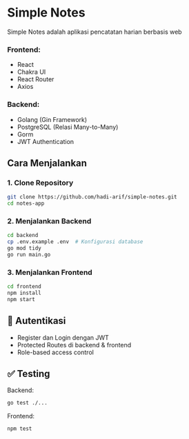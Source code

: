 # Simple Notes

Simple Notes adalah aplikasi pencatatan harian berbasis web 

### Frontend:
- React
- Chakra UI
- React Router
- Axios

### Backend:
- Golang (Gin Framework)
- PostgreSQL (Relasi Many-to-Many)
- Gorm
- JWT Authentication

##  Cara Menjalankan
### 1. Clone Repository
```sh
git clone https://github.com/hadi-arif/simple-notes.git
cd notes-app
```

### 2. Menjalankan Backend
```sh
cd backend
cp .env.example .env  # Konfigurasi database
go mod tidy
go run main.go
```

### 3. Menjalankan Frontend
```sh
cd frontend
npm install
npm start
```

## 🔑 Autentikasi
- Register dan Login dengan JWT
- Protected Routes di backend & frontend
- Role-based access control

## ✅ Testing
Backend:
```sh
go test ./...
```
Frontend:
```sh
npm test
```
